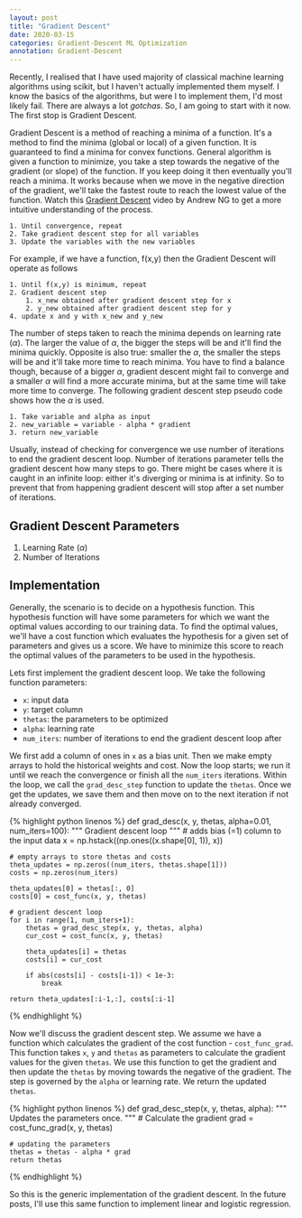 ```yaml
---
layout: post
title: "Gradient Descent"
date: 2020-03-15
categories: Gradient-Descent ML Optimization
annotation: Gradient-Descent
---
```


Recently, I realised that I have used majority of classical machine learning algorithms using scikit, but I haven't actually implemented them myself. I know the basics of the algorithms, but were I to implement them, I'd most likely fail. There are always a lot *gotchas*. So, I am going to start with it now. The first stop is Gradient Descent.

Gradient Descent is a method of reaching a minima of a function. It's a method to find the minima (global or local) of a given function. It is guaranteed to find a minima for convex functions. General algorithm is given a function to minimize, you take a step towards the negative of the gradient (or slope) of the function. If you keep doing it then eventually you'll reach a minima. It works because when we move in the negative direction of the gradient, we'll take the fastest route to reach the lowest value of the function. Watch this [Gradient Descent](https://youtu.be/rIVLE3condE) video by Andrew NG to get a more intuitive understanding of the process.

```
1. Until convergence, repeat
2. Take gradient descent step for all variables
3. Update the variables with the new variables
```

For example, if we have a function, f(x,y) then the Gradient Descent will operate as follows

```
1. Until f(x,y) is minimum, repeat
2. Gradient descent step
    1. x_new obtained after gradient descent step for x
    2. y_new obtained after gradient descent step for y
4. update x and y with x_new and y_new
```

The number of steps taken to reach the minima depends on learning rate ($\alpha$). The larger the value of $\alpha$, the bigger the steps will be and it'll find the minima quickly. Opposite is also true: smaller the $\alpha$, the smaller the steps will be and it'll take more time to reach minima. You have to find a balance though, because of a bigger $\alpha$, gradient descent might fail to converge and a smaller $\alpha$ will find a more accurate minima, but at the same time will take more time to converge. The following gradient descent step pseudo code shows how the $\alpha$ is used.

```
1. Take variable and alpha as input
2. new_variable = variable - alpha * gradient
3. return new_variable
```

Usually, instead of checking for convergence we use number of iterations to end the gradient descent loop. Number of iterations parameter tells the gradient descent how many steps to go. There might be cases where it is caught in an infinite loop: either it's diverging or minima is at infinity. So to prevent that from happening gradient descent will stop after a set number of iterations.

## Gradient Descent Parameters

1. Learning Rate ($\alpha$)
2. Number of Iterations

## Implementation

Generally, the scenario is to decide on a hypothesis function. This hypothesis function will have some parameters for which we want the optimal values according to our training data. To find the optimal values, we'll have a cost function which evaluates the hypothesis for a given set of parameters and gives us a score. We have to minimize this score to reach the optimal values of the parameters to be used in the hypothesis.

Lets first implement the gradient descent loop. We take the following function parameters:

- `x`: input data
- `y`: target column
- `thetas`: the parameters to be optimized
- `alpha`: learning rate
- `num_iters`: number of iterations to end the gradient descent loop after

We first add a column of ones in `x` as a bias unit. Then we make empty arrays to hold the historical weights and cost. Now the loop starts; we run it until we reach the convergence or finish all the `num_iters` iterations. Within the loop, we call the `grad_desc_step` function to update the `thetas`. Once we get the updates, we save them and then move on to the next iteration if not already converged.

{% highlight python linenos %}
def grad_desc(x, y, thetas, alpha=0.01, num_iters=100):
    """
    Gradient descent loop
    """
    # adds bias (=1) column to the input data
    x = np.hstack((np.ones((x.shape[0], 1)), x))

    # empty arrays to store thetas and costs
    theta_updates = np.zeros((num_iters, thetas.shape[1]))
    costs = np.zeros(num_iters)

    theta_updates[0] = thetas[:, 0]
    costs[0] = cost_func(x, y, thetas)

    # gradient descent loop
    for i in range(1, num_iters+1):
        thetas = grad_desc_step(x, y, thetas, alpha)
        cur_cost = cost_func(x, y, thetas)

        theta_updates[i] = thetas
        costs[i] = cur_cost

        if abs(costs[i] - costs[i-1]) < 1e-3:
            break

    return theta_updates[:i-1,:], costs[:i-1]
{% endhighlight %}

Now we'll discuss the gradient descent step. We assume we have a function which calculates the gradient of the cost function - `cost_func_grad`. This function takes `x`, `y` and `thetas` as parameters to calculate the gradient values for the given `thetas`. We use this function to get the gradient and then update the `thetas` by moving towards the negative of the gradient. The step is governed by the `alpha` or learning rate. We return the updated `thetas`.

{% highlight python linenos %}
def grad_desc_step(x, y, thetas, alpha):
    """
    Updates the parameters once.
    """
    # Calculate the gradient
    grad = cost_func_grad(x, y, thetas)

    # updating the parameters
    thetas = thetas - alpha * grad
    return thetas
{% endhighlight %}

So this is the generic implementation of the gradient descent. In the future posts, I'll use this same function to implement linear and logistic regression.
